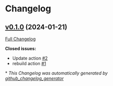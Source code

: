 # Changelog

## [v0.1.0](https://github.com/buluma/ansible-role-benthos/tree/v0.1.0) (2024-01-21)

[Full Changelog](https://github.com/buluma/ansible-role-benthos/compare/b2539bb5c1ac03233c2066a7608b0ac12f36d8a5...v0.1.0)

**Closed issues:**

- Update action [\#2](https://github.com/buluma/ansible-role-benthos/issues/2)
- rebuild action [\#1](https://github.com/buluma/ansible-role-benthos/issues/1)



\* *This Changelog was automatically generated by [github_changelog_generator](https://github.com/github-changelog-generator/github-changelog-generator)*
